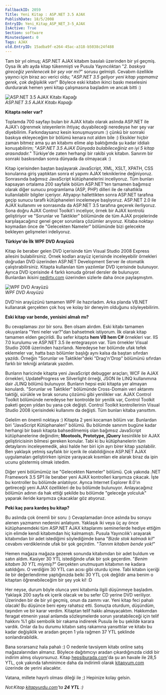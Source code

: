 ```yaml
---
FallbackID: 2059
Title: Yeni Kitap : ASP.NET 3.5 AJAX
PublishDate: 18/5/2008
EntryID: Yeni_Kitap_ASP_NET_3-5_AJAX
IsActive: True
Section: software
MinutesSpent: 0
Tags: AJAX
old.EntryID: 15adba9f-e264-45ac-a318-b5038c24f488
---
```

Tam bir yıl olmuş; ASP.NET AJAX kitabım basılalı üzerinden bir yıl
geçmiş. Oysa ilk altı ayda kitap tükenmişti ve Pusula Yayıncılıktan "*2.
baskıya gireceğiz yenilenecek bir şey var mı?*" sorusu gelmişti. Cevabım
özellikle yayıncı için biraz acı verici oldu; "*ASP.NET 3.5 geliyor yeni
kitap yapmamız gerek, çok değişiklik var!*" Böylece eski kitabın ikinci
baskı meselesini durdurarak hemen yeni kitap çalışmasına başladım ve
ancak bitti :)

![ASP.NET 3.5 AJAX Kitabı
Kapağı](http://cdn.daron.yondem.com/assets/2059/17052008_1.jpg)\
*ASP.NET 3.5 AJAX Kitabı Kapağı*

**Kitapta neler var?**

Toplamda 700 sayfayı bulan bir AJAX kitabı olarak aslında ASP.NET ile
AJAX'ı öğrenmek isteyenlerin ihtiyaç duyabileceği neredeyse her şey var
diyebilirim. Farkındaysanız kesin konuşmuyorum :) çünkü bir sonraki
baskıya ekleyeceğim bir bölümü kenara not aldım bile :) Eksikler hiçbir
zaman bitmez ama şu an kitabımı elime alıp baktığımda şu kadar iddialı
konuşabilirim; "*ASP.NET 3.5 AJAX Dünyada bulabileceğiniz en iyi 5 kitap
arasındadır.*" Türkiye'de zaten herhangi bir rakibi yok kitabın. Sanırım
bir sonraki baskısından sonra dünyada da olmayacak :)

Kitap içerisinden baştan başlayarak JavaScript, XML, XSLT, XPATH, CSS
konularına giriş yaptıktan sonra el yapımı AJAX tekniklerine
değiniyoruz. Sonrasında bağımsız JavaScript kütüphanelerini inceliyoruz.
Tüm bunları kapsayan ortalama 200 sayfalık bölüm ASP.NET'ten tamamen
bağımsız olarak diğer sunucu programlama (ASP, PHP) dilleri ile de
rahatlıkla kullanılabilir bilgiler içeriyor. Altyapıyı hallettikten
sonra ASP.NET tarafına geçip sunucu taraflı kütüphaneleri incelemeye
başlıyoruz. ASP.NET 2.0 ile AJAX kullanımı ve sonrasında da ASP.NET 3.5
tarafına geçerek ilerliyoruz. Sona doğru AJAX Control Toolkit'i
inceliyor, örnek bir AJAX kontrolü geliştiriyor ve "Sorunlar ve
Taktikler" bölümünde de tüm AJAX projelerinde karşılaşacağınız genel
geçer sorunlara çözümler arıyoruz. Kitaba noktayı koymadan önce de
"Gelecekten Nameler" bölümünde bizi gelecekte bekleyen gelişmeleri
irdeliyoruz.

**Türkiye'de İlk WPF DVD Arayüzü**

Kitap ile beraber gelen DVD içerisinde tüm Visual Studio 2008 Express
ailesini bulabilirsiniz. Örnek kodları arayüz içerisinde inceleyebilir
örnekleri doğrudan DVD üzerinden ASP.NET Development Server ile otomatik
çalıştırabilirsiniz. Kitapta kullanılan tüm yazılımlar DVD içerisinde
bulunuyor. Ayrıca DVD içerisinde 4 farklı konuda görsel dersler de
bulunuyor. Bunlardan ikisini [nedirtv.com](http://www.nedirtv.com)
üzerinden sizlerle daha önce paylaşmıştım.

![WPF DVD
Arayüzü](http://cdn.daron.yondem.com/assets/2059/17052008_2.jpg)\
*WPF DVD Arayüzü*

DVD'nin arayüzünü tamamen WPF ile hazırladım. Arka planda VB.NET
kullanarak gerçekten çok hoş ve kolay bir deneyim olduğunu
söyleyebilirim.

**Eski kitap var bende, yenisini almalı mı?**

Bu cevaplaması zor bir soru. Ben olsam alırdım. Eski kitabı tamamen
okuyanlara "Yeni neler var?"dan bahsetmek istiyorum. İlk olarak kitap
tamamen elden geçirildi. Bu sefer kitapta **hem VB hem C\#** örnekleri
var. IIS 7.0 kurulumu ve ASP.NET 3.5 ile entegrasyon var. Tüm örnekler
Visual Studio 2008 üzerinden hazırlandı. Neredeyse her bölümde ufak
tefek eklemeler var, hatta bazı bölümler başlığı aynı kalsa da baştan
sıfırdan yazıldı. Örneğin "Sorunlar ve Taktikler"deki "Drag'n'Drop"
bölümünü sıfırdan farklı bir tekniği anlatarak yazdım.

Bunların haricinde kitapta yeni JavaScript debugger araçları, WCF ile
AJAX örnekleri, UpdateProgress ve Silverlight örneği, JSON ile LINQ
kullanımına dair JLINQ bölümü bulunuyor. Bunların hepsi eski kitapta yer
almayan konulardı. "Sorunlar ve Taktikler" bölümünde Cross-Domain veri
aktarımı taktiği, sürükle ve bırak sorunu çözümü gibi yenilikler var.
AJAX Control Toolkit bölümünde neredeyse her kontrolde bir yenilik var,
Control Toolkit paketi geçen yıldan bu yana çok değişti. Control Toolkit
kontrollerinin Visual Studio 2008 içerisindeki kullanımı da değişti. Tüm
bunları kitaba yansıttım.

Gelelim en önemli noktaya :) Kitapta 2 yeni kocaman bölüm var. Bunlardan
biri "JavaScript Kütüphanaleri" bölümü. Bu bölümde sanırım bugüne kadar
herhangi bir basılı kitapta bahsedilmemiş olan bağımsız JavaScript
kütüphanelerine değindim; **Mootools, Prototype, jQuery** kesinlikle bir
AJAX geliştiricisinin bilmesi gereken konular. Tabi ki bu kütüphanelerin
tüm detaylarını inceleyemedik, aksi halde her biri için ayrı birer kitap
yazılabilir. Ben yaklaşık yetmiş sayfalık bir içerik ile olabildiğince
ASP.NET AJAX uygulamaları geliştirirken işinize yarayacak kısımları ele
alarak biraz da ipin ucunu göstermiş olmak istedim.

Diğer yeni bölümümüz ise "Gelecekten Nameler" bölümü. Çok yakında .NET
Framework 3.5 SP1 ile beraber yeni AJAX kontrolleri karşımıza çıkacak.
İşte bu kontroller bu bölümde anlatılıyor. Ayrıca Internet Explorer
8.0'ın getireceği yeni AJAX özellikleri de bu bölümde bulunuyor.
Anlayacağınız bölümün adının da hak ettiği şekilde bu bölümde "geleceğe
yolculuk" yaparak ileride karşımıza çıkacaklar göz atıyoruz.

**Peki kaç para kardeş bu kitap?**

Bu aslında çok önemli bir soru :) Cevaplamadan önce aslında bu soruyu
alenen yazmamın nedenini anlatıyım. Yaklaşık iki veya üç ay önce
kütüphanemdeki tüm ASP.NET AJAX kitaplarımı seminerlerde hediye ettiğim
için elimde kendi kitabımdan hiç kalmamıştı. Pusula Yayıncılık'ı
arayarak kitabımdan bir adet istediğimi söylediğimde bana "*Bizde stok
kalmadı ki!*" cevabını verdiklerinde ufak bir şok geçirdim. "*Tanrım
kitabım bende yok!*"

Hemen mağaza mağaza gezerek sonunda kitabımdan bir adet buldum ve satın
aldım. Kasiyer 30 YTL istediğinde ufak bir şok geçerdim. "*Benim kitabım
30 YTL miymiş?*" Gerçekten unutmuşum kitabımın ne kadara satıldığını. O
verdiğim 30 YTL can acısı gibi oturdu içime. Tabi kitabın içeriği ile
bir değerlendirme yaptığınızda belki 30 YTL çok değildir ama benim o
kitaptan öğrenebileceğim bir şey yok ki! :D

Her neyse, durum böyle olunca yeni kitabımla ilgili düşünmeye başladım.
Yaklaşık 200 sayfa ek içerik olacak ve bu sefer CD yerine DVD veriliyor.
Üzerinden bir de bir yıl geçmiş, onun da zammı var. Yeni kitap feci
pahalı olacak! Bu düşünce beni epey rahatsız etti. Sonuçta oturdum,
düşündüm, taşındım ve bir karar verdim. Kitaptan telif hakkı
almayacaktım. Hakkımdan feragat etmenin yasal anlamda sözleşmelerde
sorun yaratabileceği için telif hakkını %1 gibi sembolik bir rakama
indirerek Pusula ile bu şekilde karara vardık. Onlar da bu durumu
kitabın satış rakamına yansıttılar ve kitabı bu kadar değişiklik ve
aradan geçen 1 yıla rağmen 37 YTL şeklinde sonlandırabildik.

Bana sorarsanız hala pahalı :) O nedenle tavsiyem kitabı online satış
mağazalarından almanız. Böylece dağıtımcıyı aradan çıkardığınızda ciddi
bir indirim almış oluyorsunuz. Kitap
[hepsiburada.com](http://www.hepsiburada.com/productdetails.aspx?categoryid=211651&productid=kpusula178)'da
şu an havale ile 28,5 YTL, çok yakında tahminimce daha da indirimli
olarak [kitapyum.com](kitapyum.com) üzerinde de yerini alacaktır.

Vatana, millete hayırlı olması dileği ile ;) Hepinize kolay gelsin.

*Not:Kitap
[kitapyurdu.com](http://www.kitapyurdu.com/kitap/default.asp?id=433094&sa=39670076)'ta
**24 YTL** :)*


